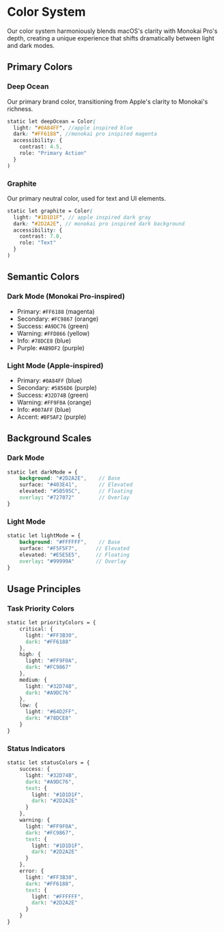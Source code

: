 # Color System

Our color system harmoniously blends macOS's clarity with Monokai Pro's depth, creating a unique experience that shifts dramatically between light and dark modes.

## Primary Colors

### Deep Ocean
Our primary brand color, transitioning from Apple's clarity to Monokai's richness.
```scss
static let deepOcean = Color(
  light: "#0A84FF", //apple inspired blue
  dark: "#FF6188", //monokai pro inspired magenta
  accessibility: {
    contrast: 4.5,
    role: "Primary Action"
  }
)
```
### Graphite
Our primary neutral color, used for text and UI elements.
```scss
static let graphite = Color(
  light: "#1D1D1F", // apple inspired dark gray
  dark: "#2D2A2E", // monokai pro inspired dark background
  accessibility: {
    contrast: 7.0,
    role: "Text"
  }
)
```

## Semantic Colors

### Dark Mode (Monokai Pro-inspired)
- Primary: `#FF6188` (magenta)
- Secondary: `#FC9867` (orange)
- Success: `#A9DC76` (green)
- Warning: `#FFD866` (yellow)
- Info: `#78DCE8` (blue)
- Purple: `#AB9DF2` (purple)

### Light Mode (Apple-inspired)
- Primary: `#0A84FF` (blue)
- Secondary: `#5856D6` (purple)
- Success: `#32D74B` (green)
- Warning: `#FF9F0A` (orange)
- Info: `#007AFF` (blue)
- Accent: `#BF5AF2` (purple)

## Background Scales

### Dark Mode
```scss
static let darkMode = {
    background: "#2D2A2E",    // Base
    surface: "#403E41",       // Elevated
    elevated: "#5B595C",      // Floating
    overlay: "#727072"        // Overlay
}
```

### Light Mode
```scss
static let lightMode = {
    background: "#FFFFFF",    // Base
    surface: "#F5F5F7",      // Elevated
    elevated: "#E5E5E5",     // Floating
    overlay: "#99999A"       // Overlay
}
```

## Usage Principles

### Task Priority Colors
```scss
static let priorityColors = {
    critical: {
      light: "#FF3B30",
      dark: "#FF6188"
    },
    high: {
      light: "#FF9F0A",
      dark: "#FC9867"
    },
    medium: {
      light: "#32D74B",
      dark: "#A9DC76"
    },
    low: {
      light: "#64D2FF",
      dark: "#78DCE8"
    }
}
```

### Status Indicators
```scss
static let statusColors = {
    success: {
      light: "#32D74B",
      dark: "#A9DC76",
      text: {
        light: "#1D1D1F",
        dark: "#2D2A2E"
      }
    },
    warning: {
      light: "#FF9F0A",
      dark: "#FC9867",
      text: {
        light: "#1D1D1F",
        dark: "#2D2A2E"
      }
    },
    error: {
      light: "#FF3B30",
      dark: "#FF6188",
      text: {
        light: "#FFFFFF",
        dark: "#2D2A2E"
      }
    }
}
```
